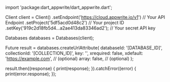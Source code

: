 import 'package:dart_appwrite/dart_appwrite.dart';

Client client = Client()
  .setEndpoint('https://cloud.appwrite.io/v1') // Your API Endpoint
  .setProject('5df5acd0d48c2') // Your project ID
  .setKey('919c2d18fb5d4...a2ae413da83346ad2'); // Your secret API key

Databases databases = Databases(client);

Future result = databases.createUrlAttribute(
  databaseId: '[DATABASE_ID]',
  collectionId: '[COLLECTION_ID]',
  key: '',
  xrequired: false,
  xdefault: 'https://example.com', // (optional)
  array: false, // (optional)
);

result.then((response) {
  print(response);
}).catchError((error) {
  print(error.response);
});
